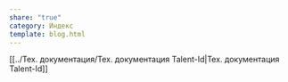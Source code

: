 ```yaml
---
share: "true"
category: Индекс
template: blog.html
---
```


[[../Тех. документация/Тех.  документация Talent-Id|Тех.  документация Talent-Id]]

